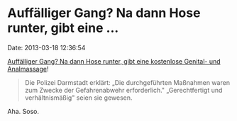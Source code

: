 Auffälliger Gang? Na dann Hose runter, gibt eine \...
=====================================================

Date: 2013-03-18 12:36:54

[Auffälliger Gang? Na dann Hose runter, gibt eine kostenlose Genital-
und Analmassage](http://taz.de/Kolumne-Press-Schlag/!112988/)!

> Die Polizei Darmstadt erklärt: „Die durchgeführten Maßnahmen waren zum
> Zwecke der Gefahrenabwehr erforderlich." „Gerechtfertigt und
> verhältnismäßig" seien sie gewesen.

Aha. Soso.
